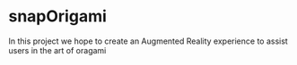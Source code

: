 # snapOrigami
In this project we hope to create an Augmented Reality experience to assist users in the art of oragami













